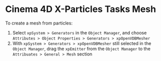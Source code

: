 # Cinema 4D X-Particles Tasks Mesh

To create a mesh from particles:

1. Select `xpSystem > Generators` in the `Object Manager`, and choose `Attributes > Object Properties > Generators > xpOpenVDBMesher`
2. With `xpSystem > Generators > xpOpenVDBMesher` still selected in the `Object Manager`, drag the `xpEmitter` from the `Object Manager` to the `Attribuates > General > Mesh` section
